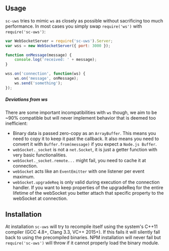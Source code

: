## Usage
`sc-uws` tries to mimic `ws` as closely as possible without sacrificing too much performance. In most cases you simply swap `require('ws')` with `require('sc-uws')`:

```javascript
var WebSocketServer = require('sc-uws').Server;
var wss = new WebSocketServer({ port: 3000 });

function onMessage(message) {
    console.log('received: ' + message);
}

wss.on('connection', function(ws) {
    ws.on('message', onMessage);
    ws.send('something');
});
```

##### Deviations from ws
There are some important incompatibilities with `ws` though, we aim to be ~90% compatible but will never implement behavior that is deemed too inefficient:

* Binary data is passed zero-copy as an `ArrayBuffer`. This means you need to copy it to keep it past the callback. It also means you need to convert it with `Buffer.from(message)` if you expect a `Node.js Buffer`.
* `webSocket._socket` is not a `net.Socket`, it is just a getter function with very basic functionalities.
* `webSocket._socket.remote...` might fail, you need to cache it at connection.
* `webSocket` acts like an `EventEmitter` with one listener per event maximum.
* `webSocket.upgradeReq` is only valid during execution of the connection handler. If you want to keep properties of the upgradeReq for the entire lifetime of the webSocket you better attach that specific property to the webSocket at connection.

## Installation

At installation `sc-uws` will try to recompile itself using the system's C++11 compiler (GCC 4.8+, Clang 3.3, VC++ 2015+).
If this fails it will silently fall back to using the precompiled binaries.
NPM installation will never fail but `require('sc-uws')` will throw if it cannot properly load the binary module.
